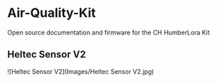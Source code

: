 # Air-Quality-Kit
Open source documentation and firmware for the CH HumberLora Kit

## Heltec Sensor V2

![Heltec Sensor V2](Images/Heltec Sensor V2.jpg)
